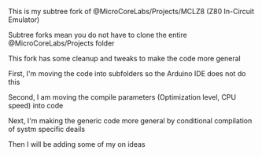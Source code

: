 This is my subtree fork of @MicroCoreLabs/Projects/MCLZ8 (Z80 In-Circuit Emulator)

Subtree forks mean you do not have to clone the entire @MicroCoreLabs/Projects folder

This fork has some cleanup and tweaks to make the code more general

First, I'm moving the code into subfolders so the Arduino IDE does not do this

Second, I am moving the compile parameters (Optimization level, CPU speed) into code

Next, I'm making the generic code more general by conditional compilation of systm specific deails

Then I will be adding some of my on ideas
